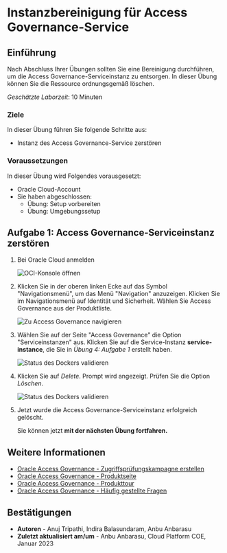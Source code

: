 # Instanzbereinigung für Access Governance-Service

## Einführung

Nach Abschluss Ihrer Übungen sollten Sie eine Bereinigung durchführen, um die Access Governance-Serviceinstanz zu entsorgen. In dieser Übung können Sie die Ressource ordnungsgemäß löschen.

_Geschätzte Laborzeit_: 10 Minuten

### Ziele

In dieser Übung führen Sie folgende Schritte aus:

*   Instanz des Access Governance-Service zerstören

### Voraussetzungen

In dieser Übung wird Folgendes vorausgesetzt:

*   Oracle Cloud-Account
*   Sie haben abgeschlossen:
    *   Übung: Setup vorbereiten
    *   Übung: Umgebungssetup

## Aufgabe 1: Access Governance-Serviceinstanz zerstören

1.  Bei Oracle Cloud anmelden
    
    ![OCI-Konsole öffnen](images/open-oci-console.png)
    
2.  Klicken Sie in der oberen linken Ecke auf das Symbol "Navigationsmenü", um das Menü "Navigation" anzuzeigen. Klicken Sie im Navigationsmenü auf Identität und Sicherheit. Wählen Sie Access Governance aus der Produktliste.
    
    ![Zu Access Governance navigieren](images/access-governance.png)
    
3.  Wählen Sie auf der Seite "Access Governance" die Option "Serviceinstanzen" aus. Klicken Sie auf die Service-Instanz **service-instance**, die Sie in _Übung 4: Aufgabe 1_ erstellt haben.
    
    ![Status des Dockers validieren](images/service-instance.png)
    
4.  Klicken Sie auf _Delete_. Prompt wird angezeigt. Prüfen Sie die Option _Löschen_.
    
    ![Status des Dockers validieren](images/delete-service-instance.png)
    
5.  Jetzt wurde die Access Governance-Serviceinstanz erfolgreich gelöscht.
    
    Sie können jetzt **mit der nächsten Übung fortfahren.**
    

## Weitere Informationen

*   [Oracle Access Governance - Zugriffsprüfungskampagne erstellen](https://docs.oracle.com/en/cloud/paas/access-governance/pdapg/index.html)
*   [Oracle Access Governance - Produktseite](https://www.oracle.com/security/cloud-security/access-governance/)
*   [Oracle Access Governance - Produkttour](https://www.oracle.com/webfolder/s/quicktours/paas/pt-sec-access-governance/index.html)
*   [Oracle Access Governance - Häufig gestellte Fragen](https://www.oracle.com/security/cloud-security/access-governance/faq/)

## Bestätigungen

*   **Autoren** - Anuj Tripathi, Indira Balasundaram, Anbu Anbarasu
*   **Zuletzt aktualisiert am/um** - Anbu Anbarasu, Cloud Platform COE, Januar 2023